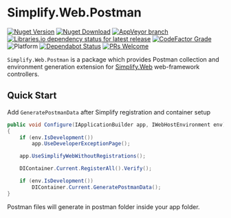 # Simplify.Web.Postman

[![Nuget Version](https://img.shields.io/nuget/v/Simplify.Web.Postman)](https://www.nuget.org/packages/Simplify.Web.Postman/)
[![Nuget Download](https://img.shields.io/nuget/dt/Simplify.Web.Postman)](https://www.nuget.org/packages/Simplify.Web.Postman/)
[![AppVeyor branch](https://img.shields.io/appveyor/ci/i4004/simplify-web-postman/master)](https://ci.appveyor.com/project/i4004/simplify-web-postman)
[![Libraries.io dependency status for latest release](https://img.shields.io/librariesio/release/nuget/Simplify.Web.Postman)](https://libraries.io/nuget/Simplify.Web.Postman)
[![CodeFactor Grade](https://img.shields.io/codefactor/grade/github/SimplifyNet/Simplify.Web.Postman)](https://www.codefactor.io/repository/github/simplifynet/Simplify.Web.Postman)
![Platform](https://img.shields.io/badge/platform-.NET%20Standard%202.0-lightgrey)
[![Dependabot Status](https://api.dependabot.com/badges/status?host=github&repo=SimplifyNet/Simplify.Web.Postman)](https://dependabot.com)
[![PRs Welcome](https://img.shields.io/badge/PRs-welcome-brightgreen)](http://makeapullrequest.com)

`Simplify.Web.Postman` is a package which provides Postman collection and environment generation extension for [Simplify.Web](https://github.com/SimplifyNet/Simplify.Web) web-framework controllers.

## Quick Start

Add `GeneratePostmanData` after Simplify registration and container setup

```csharp
public void Configure(IApplicationBuilder app, IWebHostEnvironment env)
{
	if (env.IsDevelopment())
		app.UseDeveloperExceptionPage();

	app.UseSimplifyWebWithoutRegistrations();

	DIContainer.Current.RegisterAll().Verify();

	if (env.IsDevelopment())
		DIContainer.Current.GeneratePostmanData();
}
```

Postman files will generate in postman folder inside your app folder.